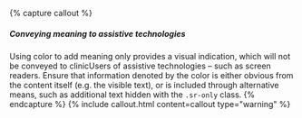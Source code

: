 {% capture callout %}
##### Conveying meaning to assistive technologies

Using color to add meaning only provides a visual indication, which will not be conveyed to clinicUsers of assistive technologies – such as screen readers. Ensure that information denoted by the color is either obvious from the content itself (e.g. the visible text), or is included through alternative means, such as additional text hidden with the `.sr-only` class.
{% endcapture %}
{% include callout.html content=callout type="warning" %}
